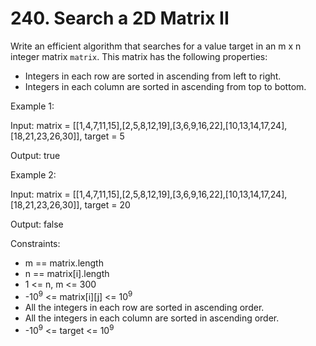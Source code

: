# 240. Search a 2D Matrix II

Write an efficient algorithm that searches for a value target in an m x n integer matrix `matrix`. This matrix has the following properties:

* Integers in each row are sorted in ascending from left to right.
* Integers in each column are sorted in ascending from top to bottom.


Example 1:

Input: matrix = [[1,4,7,11,15],[2,5,8,12,19],[3,6,9,16,22],[10,13,14,17,24],[18,21,23,26,30]], target = 5

Output: true

Example 2:

Input: matrix = [[1,4,7,11,15],[2,5,8,12,19],[3,6,9,16,22],[10,13,14,17,24],[18,21,23,26,30]], target = 20

Output: false



Constraints:

* m == matrix.length
* n == matrix[i].length
* 1 <= n, m <= 300
* -10<sup>9</sup> <= matrix[i][j] <= 10<sup>9</sup>
* All the integers in each row are sorted in ascending order.
* All the integers in each column are sorted in ascending order.
* -10<sup>9</sup> <= target <= 10<sup>9</sup>


